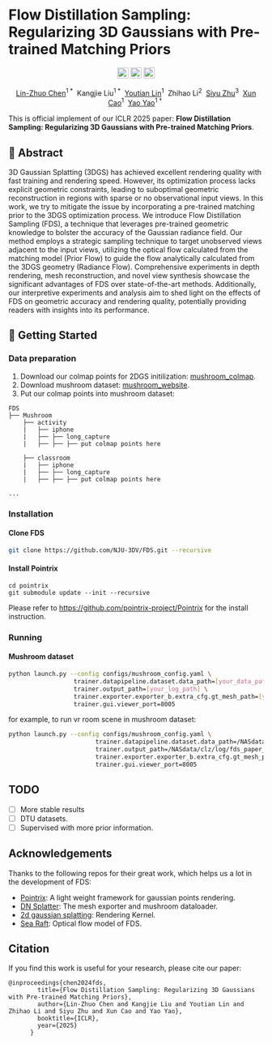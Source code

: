 # Flow Distillation Sampling: Regularizing 3D Gaussians with Pre-trained Matching Priors
<div align="center">
  <a href=https://nju-3dv.github.io/projects/fds/ target="_blank"><img src=https://img.shields.io/badge/Project%20Page-333399.svg?logo=googlehome height=22px></a>
  <a href=https://nju-3dv.github.io/projects/fds/fds.pdf target="_blank"><img src=https://img.shields.io/badge/Paper-b5212f.svg?logo=paperswithcode height=22px></a>
  <a href=https://arxiv.org/abs/2502.07615 target="_blank"><img src=https://img.shields.io/badge/Arxiv-b5212f.svg?logo=arxiv height=22px></a>
</div>



<p align="center">
<span class="author-block">
                <a href="https://linzhuo.xyz">Lin-Zhuo Chen</a><sup>1 *</sup>&nbsp
              </span>
              <span class="author-block">
                Kangjie Liu</a><sup>1 *</sup>&nbsp</span>
              <span class="author-block">
                <a href="https://linyou.github.io/">Youtian
                  Lin</a><sup>1</sup>&nbsp
              </span>
              <span class="author-block">
                Zhihao Li<sup>2</sup>&nbsp</span>
              <span class="author-block">
                <a href="https://siyuzhu-fudan.github.io/">
                  Siyu Zhu</a><sup>3</sup>&nbsp
              </span>
              <span class="author-block">
                <a href="https://cite.nju.edu.cn/People/Faculty/20190621/i5054.html">
                  Xun Cao</a><sup>1</sup>&nbsp
              </span>
              <span class="author-block">
                <a href="https://yoyo000.github.io/">
                  Yao Yao</a><sup>1 †</sup>&nbsp
              </span>
</p>

This is official implement of our ICLR 2025 paper: **Flow Distillation Sampling: Regularizing 3D Gaussians with Pre-trained Matching Priors**.


## 📝 Abstract

3D Gaussian Splatting (3DGS) has achieved excellent rendering quality with fast training and rendering speed. However, its optimization process lacks explicit geometric constraints, leading to suboptimal geometric reconstruction in regions with sparse or no observational input views. In this work, we try to mitigate the issue by incorporating a pre-trained matching prior to the 3DGS optimization process. We introduce Flow Distillation Sampling (FDS), a technique that leverages pre-trained geometric knowledge to bolster the accuracy of the Gaussian radiance field. Our method employs a strategic sampling technique to target unobserved views adjacent to the input views, utilizing the optical flow calculated from the matching model (Prior Flow) to guide the flow analytically calculated from the 3DGS geometry (Radiance Flow). Comprehensive experiments in depth rendering, mesh reconstruction, and novel view synthesis showcase the significant advantages of FDS over state-of-the-art methods. Additionally, our interpretive experiments and analysis aim to shed light on the effects of FDS on geometric accuracy and rendering quality, potentially providing readers with insights into its performance.

## 🚀 Getting Started

### Data preparation
1. Download our colmap points for 2DGS initilization: [mushroom_colmap](https://drive.google.com/drive/folders/1ExkHpQ4wkCDPMXvAn5uuiApvSUII1gVi?usp=drive_link).
2. Download mushroom dataset: [mushroom_website](https://github.com/TUTvision/MuSHRoom).
3. Put our colmap points into mushroom dataset:

```
FDS
├── Mushroom
    ├── activity
    |   ├── iphone
    |   ├── ├── long_capture
    |   ├── ├── ├── put colmap points here

    ├── classroom
    |   ├── iphone
    |   ├── ├── long_capture
    |   ├── ├── ├── put colmap points here

...
```

### Installation

#### Clone FDS
```bash
git clone https://github.com/NJU-3DV/FDS.git --recursive
```

#### Install Pointrix
```
cd pointrix
git submodule update --init --recursive
```
Please refer to https://github.com/pointrix-project/Pointrix for the install instruction.

### Running

#### Mushroom dataset

```bash
python launch.py --config configs/mushroom_config.yaml \
                  trainer.datapipeline.dataset.data_path=[your_data_path] \
                  trainer.output_path=[your_log_path] \
                  trainer.exporter.exporter_b.extra_cfg.gt_mesh_path=[your_mesh_path]  \
                  trainer.gui.viewer_port=8005
```

for example, to run vr room scene in mushroom dataset:

```bash
python launch.py --config configs/mushroom_config.yaml \
                        trainer.datapipeline.dataset.data_path=/NASdata/clz/data/mushroom/vr_room/iphone \
                        trainer.output_path=/NASdata/clz/log/fds_paper_final_v2/2dgs/fds_test/vr_room \
                        trainer.exporter.exporter_b.extra_cfg.gt_mesh_path=/NASdata/clz/data/mushroom/vr_room \
                        trainer.gui.viewer_port=8005
```

## TODO
- [ ] More stable results
- [ ] DTU datasets.
- [ ] Supervised with more prior information.

## Acknowledgements

Thanks to the following repos for their great work, which helps us a lot in the development of FDS:

- [Pointrix](https://github.com/Pointrix-Project/Pointrix): A light weight framework for gaussian points rendering.
- [DN Splatter](https://github.com/maturk/dn-splatter): The mesh exporter and mushroom dataloader.
- [2d gaussian splatting](https://github.com/hbb1/2d-gaussian-splatting): Rendering Kernel.
- [Sea Raft](https://github.com/princeton-vl/SEA-RAFT): Optical flow model of FDS.


## Citation

If you find this work is useful for your research, please cite our paper:
```
@inproceedings{chen2024fds, 
        title={Flow Distillation Sampling: Regularizing 3D Gaussians with Pre-trained Matching Priors}, 
        author={Lin-Zhuo Chen and Kangjie Liu and Youtian Lin and Zhihao Li and Siyu Zhu and Xun Cao and Yao Yao}, 
        booktitle={ICLR}, 
        year={2025}
      }
```
